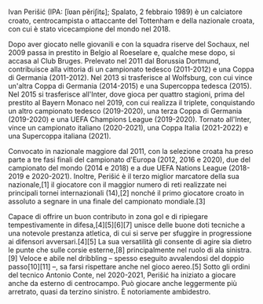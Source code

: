 Ivan Perišić (IPA: [ǐʋan pěriʃitɕ]; Spalato, 2 febbraio 1989) è un calciatore croato, centrocampista o attaccante del Tottenham e della nazionale croata, con cui è stato vicecampione del mondo nel 2018.

Dopo aver giocato nelle giovanili e con la squadra riserve del Sochaux, nel 2009 passa in prestito in Belgio al Roeselare e, qualche mese dopo, si accasa al Club Bruges. Prelevato nel 2011 dal Borussia Dortmund, contribuisce alla vittoria di un campionato tedesco (2011-2012) e una Coppa di Germania (2011-2012). Nel 2013 si trasferisce al Wolfsburg, con cui vince un'altra Coppa di Germania (2014-2015) e una Supercoppa tedesca (2015). Nel 2015 si trasferisce all'Inter, dove gioca per quattro stagioni, prima del prestito al Bayern Monaco nel 2019, con cui realizza il triplete, conquistando un altro campionato tedesco (2019-2020), una terza Coppa di Germania (2019-2020) e una UEFA Champions League (2019-2020). Tornato all'Inter, vince un campionato italiano (2020-2021), una Coppa Italia (2021-2022) e una Supercoppa italiana (2021).

Convocato in nazionale maggiore dal 2011, con la selezione croata ha preso parte a tre fasi finali del campionato d'Europa (2012, 2016 e 2020), due del campionato del mondo (2014 e 2018) e a due UEFA Nations League (2018-2019 e 2020-2021). Inoltre, Perišić è il terzo miglior marcatore della sua nazionale,[1] il giocatore con il maggior numero di reti realizzate nei principali tornei internazionali (14),[2] nonché il primo giocatore croato in assoluto a segnare in una finale del campionato mondiale.[3]

Capace di offrire un buon contributo in zona gol e di ripiegare tempestivamente in difesa,[4][5][6][7] unisce delle buone doti tecniche a una notevole prestanza atletica, di cui si serve per sfuggire in progressione ai difensori avversari.[4][5] La sua versatilità gli consente di agire sia dietro le punte che sulle corsie esterne,[8] principalmente nel ruolo di ala sinistra.[9] Veloce e abile nel dribbling – spesso eseguito avvalendosi del doppio passo[10][11] –, sa farsi rispettare anche nel gioco aereo.[5] Sotto gli ordini del tecnico Antonio Conte, nel 2020-2021, Perišić ha iniziato a giocare anche da esterno di centrocampo. Può giocare anche leggermente più arretrato, quasi da terzino sinistro. È notoriamente ambidestro.